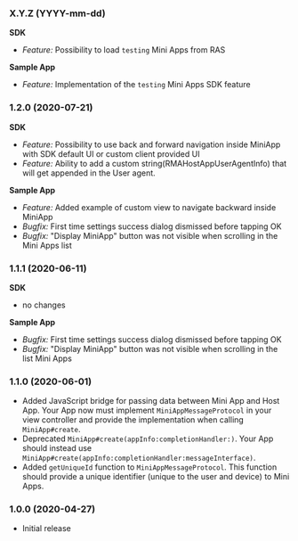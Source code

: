 ### X.Y.Z (YYYY-mm-dd)

**SDK**
- *Feature:* Possibility to load `testing` Mini Apps from RAS

**Sample App**
- *Feature:* Implementation of the `testing` Mini Apps SDK feature

### 1.2.0 (2020-07-21)

**SDK**
- *Feature:* Possibility to use back and forward navigation inside MiniApp with SDK default UI or custom client provided UI
- *Feature:* Ability to add a custom string(RMAHostAppUserAgentInfo) that will get appended in the User agent.

**Sample App**
- *Feature:* Added example of custom view to navigate backward inside MiniApp
- *Bugfix:* First time settings success dialog dismissed before tapping OK
- *Bugfix:* "Display MiniApp" button was not visible when scrolling in the Mini Apps list

### 1.1.1 (2020-06-11)

**SDK**
- no changes

**Sample App**
- *Bugfix:* First time settings success dialog dismissed before tapping OK
- *Bugfix:* "Display MiniApp" button was not visible when scrolling in the list Mini Apps

### 1.1.0 (2020-06-01)

- Added JavaScript bridge for passing data between Mini App and Host App. Your App now must implement `MiniAppMessageProtocol` in your view controller and provide the implementation when calling `MiniApp#create`.
- Deprecated `MiniApp#create(appInfo:completionHandler:)`. Your App should instead use `MiniApp#create(appInfo:completionHandler:messageInterface)`.
- Added `getUniqueId` function to `MiniAppMessageProtocol`. This function should provide a unique identifier (unique to the user and device) to Mini Apps.

### 1.0.0 (2020-04-27)

- Initial release
